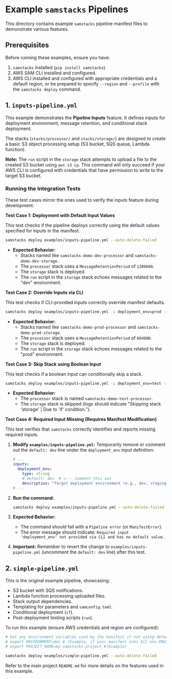 # Example `samstacks` Pipelines

This directory contains example `samstacks` pipeline manifest files to demonstrate various features.

## Prerequisites

Before running these examples, ensure you have:
1.  `samstacks` installed (`pip install samstacks`).
2.  AWS SAM CLI installed and configured.
3.  AWS CLI installed and configured with appropriate credentials and a default region, or be prepared to specify `--region` and `--profile` with the `samstacks deploy` command.

## 1. `inputs-pipeline.yml`

This example demonstrates the **Pipeline Inputs** feature. It defines inputs for deployment environment, message retention, and conditional stack deployment.

The stacks (`stacks/processor/` and `stacks/storage/`) are designed to create a basic S3 object processing setup (S3 bucket, SQS queue, Lambda function).

**Note:** The `run` script in the `storage` stack attempts to upload a file to the created S3 bucket using `aws s3 cp`. This command will only succeed if your AWS CLI is configured with credentials that have permission to write to the target S3 bucket.

### Running the Integration Tests

These test cases mirror the ones used to verify the inputs feature during development.

**Test Case 1: Deployment with Default Input Values**

This test checks if the pipeline deploys correctly using the default values specified for inputs in the manifest.

```bash
samstacks deploy examples/inputs-pipeline.yml --auto-delete-failed
```

*   **Expected Behavior:**
    *   Stacks named like `samstacks-demo-dev-processor` and `samstacks-demo-dev-storage`.
    *   The `processor` stack uses a `MessageRetentionPeriod` of `1209600`.
    *   The `storage` stack is deployed.
    *   The `run` script in the `storage` stack echoes messages related to the "dev" environment.

**Test Case 2: Override Inputs via CLI**

This test checks if CLI-provided inputs correctly override manifest defaults.

```bash
samstacks deploy examples/inputs-pipeline.yml -i deployment_env=prod -i message_retention_override=604800 --auto-delete-failed
```

*   **Expected Behavior:**
    *   Stacks named like `samstacks-demo-prod-processor` and `samstacks-demo-prod-storage`.
    *   The `processor` stack uses a `MessageRetentionPeriod` of `604800`.
    *   The `storage` stack is deployed.
    *   The `run` script in the `storage` stack echoes messages related to the "prod" environment.

**Test Case 3: Skip Stack using Boolean Input**

This test checks if a boolean input can conditionally skip a stack.

```bash
samstacks deploy examples/inputs-pipeline.yml -i deployment_env=test -i deploy_storage_stack=false --auto-delete-failed
```

*   **Expected Behavior:**
    *   The `processor` stack is named `samstacks-demo-test-processor`.
    *   The `storage` stack is skipped (logs should indicate "Skipping stack 'storage' | Due to 'if' condition.").

**Test Case 4: Required Input Missing (Requires Manifest Modification)**

This test verifies that `samstacks` correctly identifies and reports missing required inputs.

1.  **Modify `examples/inputs-pipeline.yml`:**
    Temporarily remove or comment out the `default: dev` line under the `deployment_env` input definition:
    ```yaml
    # ...
    inputs:
      deployment_env:
        type: string
        # default: dev  # <--- Comment this out
        description: "Target deployment environment (e.g., dev, staging, prod)"
    # ...
    ```

2.  **Run the command:**
    ```bash
    samstacks deploy examples/inputs-pipeline.yml --auto-delete-failed
    ```

3.  **Expected Behavior:**
    *   The command should fail with a `Pipeline error` (or `ManifestError`).
    *   The error message should indicate: `Required input 'deployment_env' not provided via CLI and has no default value.`

4.  **Important:** Remember to revert the change to `examples/inputs-pipeline.yml` (uncomment the `default: dev` line) after this test.

## 2. `simple-pipeline.yml`

This is the original example pipeline, showcasing:
- S3 bucket with SQS notifications.
- Lambda function processing uploaded files.
- Stack output dependencies.
- Templating for parameters and `samconfig.toml`.
- Conditional deployment (`if`).
- Post-deployment testing scripts (`run`).

To run this example (ensure AWS credentials and region are configured):

```bash
# Set any environment variables used by the manifest if not using defaults
# export ENVIRONMENT=dev # (Example, if your manifest uses ${{ env.ENVIRONMENT }})
# export PROJECT_NAME=my-samstacks-project #(Example)

samstacks deploy examples/simple-pipeline.yml --auto-delete-failed
```

Refer to the main project `README.md` for more details on the features used in this example. 